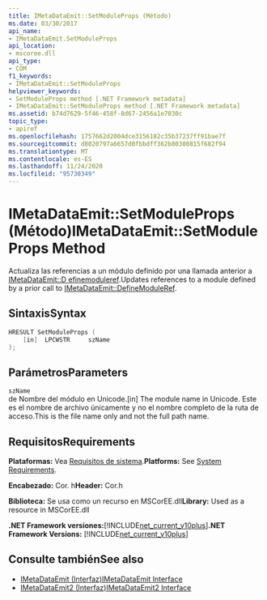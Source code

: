 ```yaml
---
title: IMetaDataEmit::SetModuleProps (Método)
ms.date: 03/30/2017
api_name:
- IMetaDataEmit.SetModuleProps
api_location:
- mscoree.dll
api_type:
- COM
f1_keywords:
- IMetaDataEmit::SetModuleProps
helpviewer_keywords:
- SetModuleProps method [.NET Framework metadata]
- IMetaDataEmit::SetModuleProps method [.NET Framework metadata]
ms.assetid: b74d7629-5f46-458f-8d67-2456a1e7030c
topic_type:
- apiref
ms.openlocfilehash: 1757662d2004dce3156182c35b37237ff91bae7f
ms.sourcegitcommit: d8020797a6657d0fbbdff362b80300815f682f94
ms.translationtype: MT
ms.contentlocale: es-ES
ms.lasthandoff: 11/24/2020
ms.locfileid: "95730349"
---
```

# <a name="imetadataemitsetmoduleprops-method"></a><span data-ttu-id="8d9cd-102">IMetaDataEmit::SetModuleProps (Método)</span><span class="sxs-lookup"><span data-stu-id="8d9cd-102">IMetaDataEmit::SetModuleProps Method</span></span>

<span data-ttu-id="8d9cd-103">Actualiza las referencias a un módulo definido por una llamada anterior a [IMetaDataEmit::D efinemoduleref](imetadataemit-definemoduleref-method.md).</span><span class="sxs-lookup"><span data-stu-id="8d9cd-103">Updates references to a module defined by a prior call to [IMetaDataEmit::DefineModuleRef](imetadataemit-definemoduleref-method.md).</span></span>  
  
## <a name="syntax"></a><span data-ttu-id="8d9cd-104">Sintaxis</span><span class="sxs-lookup"><span data-stu-id="8d9cd-104">Syntax</span></span>  
  
```cpp  
HRESULT SetModuleProps (
    [in]  LPCWSTR     szName  
);  
```  
  
## <a name="parameters"></a><span data-ttu-id="8d9cd-105">Parámetros</span><span class="sxs-lookup"><span data-stu-id="8d9cd-105">Parameters</span></span>  

 `szName`  
 <span data-ttu-id="8d9cd-106">de Nombre del módulo en Unicode.</span><span class="sxs-lookup"><span data-stu-id="8d9cd-106">[in] The module name in Unicode.</span></span> <span data-ttu-id="8d9cd-107">Este es el nombre de archivo únicamente y no el nombre completo de la ruta de acceso.</span><span class="sxs-lookup"><span data-stu-id="8d9cd-107">This is the file name only and not the full path name.</span></span>  
  
## <a name="requirements"></a><span data-ttu-id="8d9cd-108">Requisitos</span><span class="sxs-lookup"><span data-stu-id="8d9cd-108">Requirements</span></span>  

 <span data-ttu-id="8d9cd-109">**Plataformas:** Vea [Requisitos de sistema](../../get-started/system-requirements.md).</span><span class="sxs-lookup"><span data-stu-id="8d9cd-109">**Platforms:** See [System Requirements](../../get-started/system-requirements.md).</span></span>  
  
 <span data-ttu-id="8d9cd-110">**Encabezado:** Cor. h</span><span class="sxs-lookup"><span data-stu-id="8d9cd-110">**Header:** Cor.h</span></span>  
  
 <span data-ttu-id="8d9cd-111">**Biblioteca:** Se usa como un recurso en MSCorEE.dll</span><span class="sxs-lookup"><span data-stu-id="8d9cd-111">**Library:** Used as a resource in MSCorEE.dll</span></span>  
  
 <span data-ttu-id="8d9cd-112">**.NET Framework versiones:**[!INCLUDE[net_current_v10plus](../../../../includes/net-current-v10plus-md.md)]</span><span class="sxs-lookup"><span data-stu-id="8d9cd-112">**.NET Framework Versions:** [!INCLUDE[net_current_v10plus](../../../../includes/net-current-v10plus-md.md)]</span></span>  
  
## <a name="see-also"></a><span data-ttu-id="8d9cd-113">Consulte también</span><span class="sxs-lookup"><span data-stu-id="8d9cd-113">See also</span></span>

- [<span data-ttu-id="8d9cd-114">IMetaDataEmit (Interfaz)</span><span class="sxs-lookup"><span data-stu-id="8d9cd-114">IMetaDataEmit Interface</span></span>](imetadataemit-interface.md)
- [<span data-ttu-id="8d9cd-115">IMetaDataEmit2 (Interfaz)</span><span class="sxs-lookup"><span data-stu-id="8d9cd-115">IMetaDataEmit2 Interface</span></span>](imetadataemit2-interface.md)
